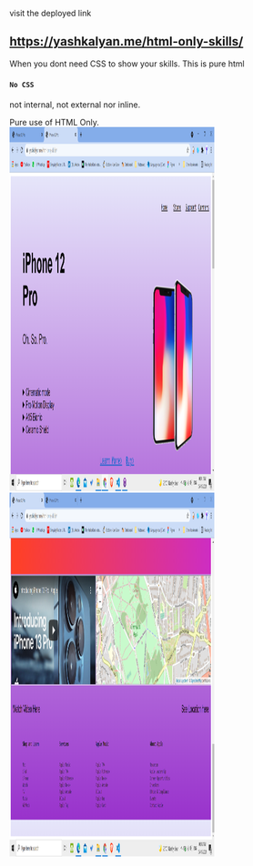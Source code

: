 visit the deployed link 
## https://yashkalyan.me/html-only-skills/

 When you dont need CSS to show your skills. This is pure html 
#### `No CSS`
 not internal, not external nor inline.

 Pure use of HTML Only. 
<img src="https://github.com/yashkumarkalyan/html-only-skills/blob/main/htmlonly.png"  style="height: 640px; width:360px;"/>
<img src="https://github.com/yashkumarkalyan/html-only-skills/blob/main/htmlonly2.png"  style="height: 640px; width:360px;"/>
